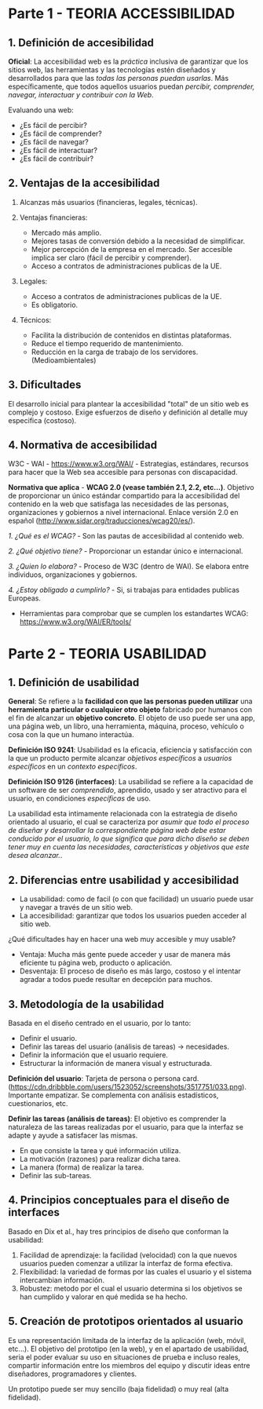 # Parte 1 - TEORIA ACCESSIBILIDAD

## 1. Definición de accesibilidad

**Oficial**: La accesibilidad web es la _práctica_ inclusiva de garantizar que los sitios web, las herramientas y las tecnologías estén diseñados y desarrollados para que las _todas las personas puedan usarlas_. Más específicamente, que todos aquellos usuarios puedan _percibir, comprender, navegar, interactuar y contribuir con la Web_.

Evaluando una web:

-   ¿Es fácil de percibir?
-   ¿Es fácil de comprender?
-   ¿Es fácil de navegar?
-   ¿Es fácil de interactuar?
-   ¿Es fácil de contribuir?

## 2. Ventajas de la accesibilidad

1. Alcanzas más usuarios (financieras, legales, técnicas).

2. Ventajas financieras:

    - Mercado más amplio.
    - Mejores tasas de conversión debido a la necesidad de simplificar.
    - Mejor percepción de la empresa en el mercado. Ser accesible implica ser claro (fácil de percibir y comprender).
    - Acceso a contratos de administraciones publicas de la UE.

3. Legales:

    - Acceso a contratos de administraciones publicas de la UE.
    - Es obligatorio.

4. Técnicos:
    - Facilita la distribución de contenidos en distintas plataformas.
    - Reduce el tiempo requerido de mantenimiento.
    - Reducción en la carga de trabajo de los servidores. (Medioambientales)

## 3. Dificultades

El desarrollo inicial para plantear la accesibilidad "total" de un sitio web es complejo y costoso. Exige esfuerzos de diseño y definición al detalle muy especifica (costoso).

## 4. Normativa de accesibilidad

W3C - WAI - https://www.w3.org/WAI/ - Estrategias, estándares, recursos para hacer que la Web sea accesible para personas con discapacidad.

**Normativa que aplica** - **WCAG 2.0 (vease también 2.1, 2.2, etc...)**. Objetivo de proporcionar un único estándar compartido para la accesibilidad del contenido en la web que satisfaga las necesidades de las personas, organizaciones y gobiernos a nivel internacional. Enlace versión 2.0 en español (http://www.sidar.org/traducciones/wcag20/es/).

_1. ¿Qué es el WCAG?_ - Son las pautas de accesibilidad al contenido web.

_2. ¿Qué objetivo tiene?_ - Proporcionar un estandar único e internacional.

_3. ¿Quien lo elabora?_ - Proceso de W3C (dentro de WAI). Se elabora entre individuos, organizaciones y gobiernos.

_4. ¿Estoy obligado a cumplirlo?_ - Si, si trabajas para entidades publicas Europeas.

-   Herramientas para comprobar que se cumplen los estandartes WCAG: https://www.w3.org/WAI/ER/tools/

# Parte 2 - TEORIA USABILIDAD

## 1. Definición de usabilidad

**General**: Se refiere a la **facilidad con que las personas pueden utilizar** una **herramienta particular o cualquier otro objeto** fabricado por humanos con el fin de alcanzar un **objetivo concreto**. El objeto de uso puede ser una app, una página web, un libro, una herramienta, máquina, proceso, vehículo o cosa con la que un humano interactúa.

**Definición ISO 9241**: Usabilidad es la eficacia, eficiencia y satisfacción con la que un producto permite alcanzar _objetivos específicos_ a _usuarios específicos_ en un _contexto específicos_.

**Definición ISO 9126 (interfaces)**: La usabilidad se refiere a la capacidad de un software de ser _comprendido_, aprendido, usado y ser atractivo para el usuario, en condiciones _específicas_ de uso.

La usabilidad esta intimamente relacionada con la estrategia de diseño orientado al usuario, el cual se caracteriza por _asumir que todo el proceso de diseñar y desarrollar la correspondiente página web debe estar conducido por el usuario, lo que significa que para dicho diseño se deben tener muy en cuenta las necesidades, características y objetivos que este desea alcanzar._.

## 2. Diferencias entre usabilidad y accesibilidad

-   La usabilidad: como de facil (o con que facilidad) un usuario puede usar y navegar a través de un sitio web.
-   La accesibilidad: garantizar que todos los usuarios pueden acceder al sitio web.

¿Qué dificultades hay en hacer una web muy accesible y muy usable?

-   Ventaja: Mucha más gente puede acceder y usar de manera más eficiente tu página web, producto o aplicación.
-   Desventaja: El proceso de diseño es más largo, costoso y el intentar agradar a todos puede resultar en decepción para muchos.

## 3. Metodología de la usabilidad

Basada en el diseño centrado en el usuario, por lo tanto:

-   Definir el usuario.
-   Definir las tareas del usuario (análisis de tareas) -> necesidades.
-   Definir la información que el usuario requiere.
-   Estructurar la información de manera visual y estructurada.

**Definición del usuario**: Tarjeta de persona o persona card. (https://cdn.dribbble.com/users/1523052/screenshots/3517751/033.png). Importante empatizar. Se complementa con análisis estadísticos, cuestionarios, etc.

**Definir las tareas (análisis de tareas)**: El objetivo es comprender la naturaleza de las tareas realizadas por el usuario, para que la interfaz se adapte y ayude a satisfacer las mismas.

-   En que consiste la tarea y qué información utiliza.
-   La motivación (razones) para realizar dicha tarea.
-   La manera (forma) de realizar la tarea.
-   Definir las sub-tareas.

## 4. Principios conceptuales para el diseño de interfaces

Basado en Dix et al., hay tres principios de diseño que conforman la usabilidad:

1. Facilidad de aprendizaje: la facilidad (velocidad) con la que nuevos usuarios pueden comenzar a utilizar la interfaz de forma efectiva.
2. Flexibilidad: la variedad de formas por las cuales el usuario y el sistema intercambian información.
3. Robustez: metodo por el cual el usuario determina si los objetivos se han cumplido y valorar en qué medida se ha hecho.

## 5. Creación de prototipos orientados al usuario

Es una representación limitada de la interfaz de la aplicación (web, móvil, etc...). El objetivo del prototipo (en la web), y en el apartado de usabilidad, seria el poder evaluar su uso en situaciones de prueba e incluso reales, compartir información entre los miembros del equipo y discutir ideas entre diseñadores, programadores y clientes.

Un prototipo puede ser muy sencillo (baja fidelidad) o muy real (alta fidelidad).
